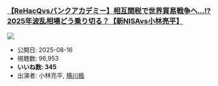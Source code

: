 ### [【ReHacQvsバンクアカデミー】相互関税で世界貿易戦争へ…!?2025年波乱相場どう乗り切る？【新NISAvs小林亮平】](https://www.youtube.com/watch?v=8cTJabLTw-4)
[![](https://img.youtube.com/vi/8cTJabLTw-4/sddefault.jpg)](https://www.youtube.com/watch?v=8cTJabLTw-4)
-   公開日: 2025-08-16
-   視聴数: 96,953
-   **いいね数: 345**
-   出演者: 小林亮平, [横川楓](/rehacq_fan/people/横川楓 "wikilink")
